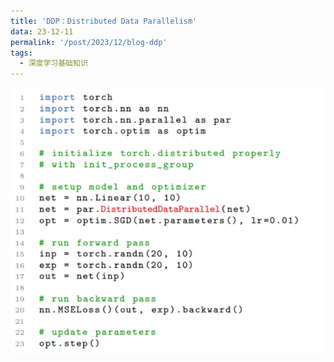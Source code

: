```yaml
---
title: 'DDP：Distributed Data Parallelism'
data: 23-12-11
permalink: '/post/2023/12/blog-ddp'
tags:
  - 深度学习基础知识
---
```


<p style="text-align:justify; text-justify:inter-ideograph;"></p>

![DDP_torch_1.5](/images/paper_torch_example.png)